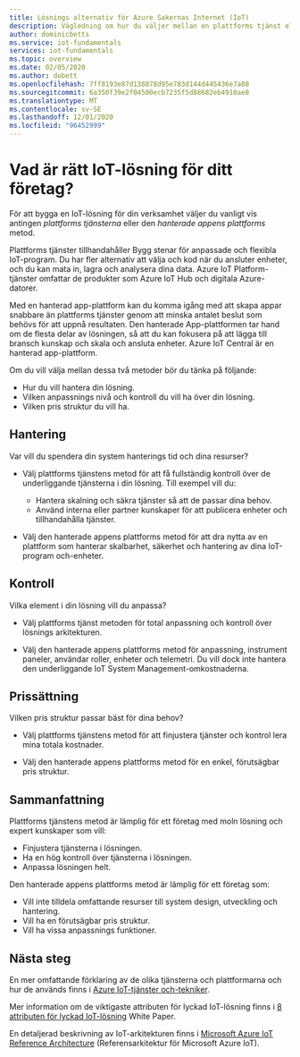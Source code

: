 ```yaml
---
title: Lösnings alternativ för Azure Sakernas Internet (IoT)
description: Vägledning om hur du väljer mellan en plattforms tjänst eller en hanterad app Platform-metod för att skapa en IoT-lösning. Platform service-metoden använder tjänster som IoT Hub och digital, dubbla som bygg stenar. Den hanterade appens plattforms metod använder IoT Central för att snabbt komma igång.
author: dominicbetts
ms.service: iot-fundamentals
services: iot-fundamentals
ms.topic: overview
ms.date: 02/05/2020
ms.author: dobett
ms.openlocfilehash: 7ff8193e87d138878d95e783d144d445436e7a08
ms.sourcegitcommit: 6a350f39e2f04500ecb7235f5d88682eb4910ae8
ms.translationtype: MT
ms.contentlocale: sv-SE
ms.lasthandoff: 12/01/2020
ms.locfileid: "96452999"
---
```

# <a name="what-is-the-right-iot-solution-for-your-business"></a>Vad är rätt IoT-lösning för ditt företag?

För att bygga en IoT-lösning för din verksamhet väljer du vanligt vis antingen *plattforms tjänsterna* eller den *hanterade appens plattforms* metod.

Plattforms tjänster tillhandahåller Bygg stenar för anpassade och flexibla IoT-program. Du har fler alternativ att välja och kod när du ansluter enheter, och du kan mata in, lagra och analysera dina data. Azure IoT Platform-tjänster omfattar de produkter som Azure IoT Hub och digitala Azure-datorer.

Med en hanterad app-plattform kan du komma igång med att skapa appar snabbare än plattforms tjänster genom att minska antalet beslut som behövs för att uppnå resultaten. Den hanterade App-plattformen tar hand om de flesta delar av lösningen, så att du kan fokusera på att lägga till bransch kunskap och skala och ansluta enheter. Azure IoT Central är en hanterad app-plattform.

Om du vill välja mellan dessa två metoder bör du tänka på följande:

- Hur du vill hantera din lösning.
- Vilken anpassnings nivå och kontroll du vill ha över din lösning.
- Vilken pris struktur du vill ha.

## <a name="management"></a>Hantering

Var vill du spendera din system hanterings tid och dina resurser? 

- Välj plattforms tjänstens metod för att få fullständig kontroll över de underliggande tjänsterna i din lösning. Till exempel vill du:

    - Hantera skalning och säkra tjänster så att de passar dina behov.
    - Använd interna eller partner kunskaper för att publicera enheter och tillhandahålla tjänster.

- Välj den hanterade appens plattforms metod för att dra nytta av en plattform som hanterar skalbarhet, säkerhet och hantering av dina IoT-program och-enheter.

## <a name="control"></a>Kontroll

Vilka element i din lösning vill du anpassa?

- Välj plattforms tjänst metoden för total anpassning och kontroll över lösnings arkitekturen.

- Välj den hanterade appens plattforms metod för anpassning, instrument paneler, användar roller, enheter och telemetri. Du vill dock inte hantera den underliggande IoT System Management-omkostnaderna.

## <a name="pricing"></a>Prissättning

Vilken pris struktur passar bäst för dina behov?

- Välj plattforms tjänstens metod för att finjustera tjänster och kontrol lera mina totala kostnader.

- Välj den hanterade appens plattforms metod för en enkel, förutsägbar pris struktur.

## <a name="summary"></a>Sammanfattning

Plattforms tjänstens metod är lämplig för ett företag med moln lösning och expert kunskaper som vill:

- Finjustera tjänsterna i lösningen.
- Ha en hög kontroll över tjänsterna i lösningen.
- Anpassa lösningen helt.

Den hanterade appens plattforms metod är lämplig för ett företag som:

- Vill inte tilldela omfattande resurser till system design, utveckling och hantering.
- Vill ha en förutsägbar pris struktur.
- Vill ha vissa anpassnings funktioner.

## <a name="next-steps"></a>Nästa steg

En mer omfattande förklaring av de olika tjänsterna och plattformarna och hur de används finns i [Azure IoT-tjänster och-tekniker](iot-services-and-technologies.md).

Mer information om de viktigaste attributen för lyckad IoT-lösning finns i [8 attributen för lyckad IoT-lösning](https://aka.ms/8attributes) White Paper.

En detaljerad beskrivning av IoT-arkitekturen finns i [Microsoft Azure IoT Reference Architecture](/azure/architecture/reference-architectures/iot) (Referensarkitektur för Microsoft Azure IoT).